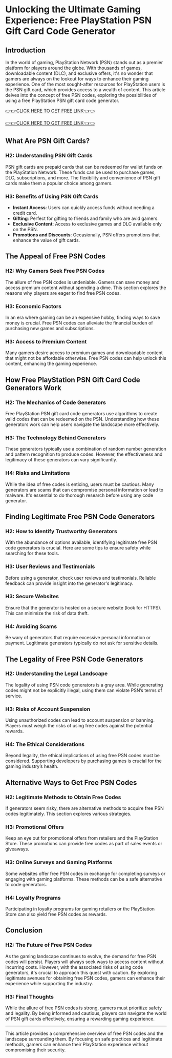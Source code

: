 # Unlocking the Ultimate Gaming Experience: Free PlayStation PSN Gift Card Code Generator

## Introduction

In the world of gaming, PlayStation Network (PSN) stands out as a premier platform for players around the globe. With thousands of games, downloadable content (DLC), and exclusive offers, it's no wonder that gamers are always on the lookout for ways to enhance their gaming experience. One of the most sought-after resources for PlayStation users is the PSN gift card, which provides access to a wealth of content. This article delves into the concept of free PSN codes, exploring the possibilities of using a free PlayStation PSN gift card code generator.

[👉👉CLICK HERE TO GET FREE LINK👈👈](https://todaylink.site/freegiftcard/)

[👉👉CLICK HERE TO GET FREE LINK👈👈](https://todaylink.site/freegiftcard/)


## What Are PSN Gift Cards?

### H2: Understanding PSN Gift Cards

PSN gift cards are prepaid cards that can be redeemed for wallet funds on the PlayStation Network. These funds can be used to purchase games, DLC, subscriptions, and more. The flexibility and convenience of PSN gift cards make them a popular choice among gamers.

### H3: Benefits of Using PSN Gift Cards

- **Instant Access**: Users can quickly access funds without needing a credit card.
- **Gifting**: Perfect for gifting to friends and family who are avid gamers.
- **Exclusive Content**: Access to exclusive games and DLC available only on the PSN.
- **Promotions and Discounts**: Occasionally, PSN offers promotions that enhance the value of gift cards.

## The Appeal of Free PSN Codes

### H2: Why Gamers Seek Free PSN Codes

The allure of free PSN codes is undeniable. Gamers can save money and access premium content without spending a dime. This section explores the reasons why players are eager to find free PSN codes.

### H3: Economic Factors

In an era where gaming can be an expensive hobby, finding ways to save money is crucial. Free PSN codes can alleviate the financial burden of purchasing new games and subscriptions.

### H3: Access to Premium Content

Many gamers desire access to premium games and downloadable content that might not be affordable otherwise. Free PSN codes can help unlock this content, enhancing the gaming experience.

## How Free PlayStation PSN Gift Card Code Generators Work

### H2: The Mechanics of Code Generators

Free PlayStation PSN gift card code generators use algorithms to create valid codes that can be redeemed on the PSN. Understanding how these generators work can help users navigate the landscape more effectively.

### H3: The Technology Behind Generators

These generators typically use a combination of random number generation and pattern recognition to produce codes. However, the effectiveness and legitimacy of these generators can vary significantly.

### H4: Risks and Limitations

While the idea of free codes is enticing, users must be cautious. Many generators are scams that can compromise personal information or lead to malware. It's essential to do thorough research before using any code generator.

## Finding Legitimate Free PSN Code Generators

### H2: How to Identify Trustworthy Generators

With the abundance of options available, identifying legitimate free PSN code generators is crucial. Here are some tips to ensure safety while searching for these tools.

### H3: User Reviews and Testimonials

Before using a generator, check user reviews and testimonials. Reliable feedback can provide insight into the generator's legitimacy.

### H3: Secure Websites

Ensure that the generator is hosted on a secure website (look for HTTPS). This can minimize the risk of data theft.

### H4: Avoiding Scams

Be wary of generators that require excessive personal information or payment. Legitimate generators typically do not ask for sensitive details.

## The Legality of Free PSN Code Generators

### H2: Understanding the Legal Landscape

The legality of using PSN code generators is a gray area. While generating codes might not be explicitly illegal, using them can violate PSN’s terms of service.

### H3: Risks of Account Suspension

Using unauthorized codes can lead to account suspension or banning. Players must weigh the risks of using free codes against the potential rewards.

### H4: The Ethical Considerations

Beyond legality, the ethical implications of using free PSN codes must be considered. Supporting developers by purchasing games is crucial for the gaming industry’s health.

## Alternative Ways to Get Free PSN Codes

### H2: Legitimate Methods to Obtain Free Codes

If generators seem risky, there are alternative methods to acquire free PSN codes legitimately. This section explores various strategies.

### H3: Promotional Offers

Keep an eye out for promotional offers from retailers and the PlayStation Store. These promotions can provide free codes as part of sales events or giveaways.

### H3: Online Surveys and Gaming Platforms

Some websites offer free PSN codes in exchange for completing surveys or engaging with gaming platforms. These methods can be a safe alternative to code generators.

### H4: Loyalty Programs

Participating in loyalty programs for gaming retailers or the PlayStation Store can also yield free PSN codes as rewards.

## Conclusion

### H2: The Future of Free PSN Codes

As the gaming landscape continues to evolve, the demand for free PSN codes will persist. Players will always seek ways to access content without incurring costs. However, with the associated risks of using code generators, it's crucial to approach this quest with caution. By exploring legitimate avenues for obtaining free PSN codes, gamers can enhance their experience while supporting the industry.

### H3: Final Thoughts

While the allure of free PSN codes is strong, gamers must prioritize safety and legality. By being informed and cautious, players can navigate the world of PSN gift cards effectively, ensuring a rewarding gaming experience.

---

This article provides a comprehensive overview of free PSN codes and the landscape surrounding them. By focusing on safe practices and legitimate methods, gamers can enhance their PlayStation experience without compromising their security.
